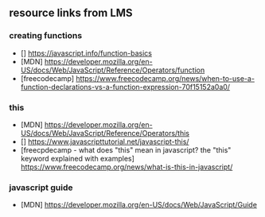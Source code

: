 ## resource links from LMS
### creating functions
* [] https://javascript.info/function-basics
* [MDN] https://developer.mozilla.org/en-US/docs/Web/JavaScript/Reference/Operators/function
* [freecodecamp] https://www.freecodecamp.org/news/when-to-use-a-function-declarations-vs-a-function-expression-70f15152a0a0/
### this
* [MDN] https://developer.mozilla.org/en-US/docs/Web/JavaScript/Reference/Operators/this
* [] https://www.javascripttutorial.net/javascript-this/
* [freecpdecamp - what does "this" mean in javascript? the "this" keyword explained with examples] https://www.freecodecamp.org/news/what-is-this-in-javascript/
### javascript guide
* [MDN] https://developer.mozilla.org/en-US/docs/Web/JavaScript/Guide